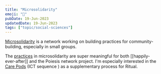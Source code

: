 ```yaml
---
title: "Microsolidarity"
emoji: "🤝"
pubDate: 19-Jun-2023
updatedDate: 19-Jun-2023
tags: ["topic/social-sciences"]
---
```


[Microsolidarity](https://www.microsolidarity.cc/) is a network working on building practices for community-building, especially in small groups.

The [practices](https://www.microsolidarity.cc/practices/crewing) in microsolidarity are super meaningful for both [[happily-ever-after]] and the Poiesis network project. I'm especially interested in the [Care Pods](https://docs.google.com/document/d/1IUXBpZJas2MRNlrKDu4KBivZjBw67RQ9o7accovv4fU/edit#heading=h.bcg99cglo63l) (ICT sequence ) as a supplementary process for Ritual.

